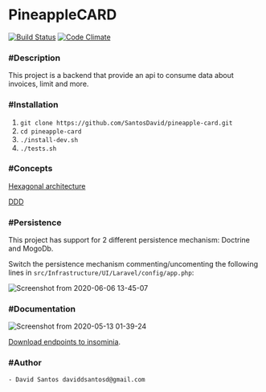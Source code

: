# PineappleCARD

[![Build Status](https://travis-ci.org/SantosDavid/pineapple-card.svg?branch=master)](https://travis-ci.org/SantosDavid/pineapple-card)  [![Code Climate](https://codeclimate.com/github/SantosDavid/pineapple-card/badges/gpa.svg)](https://codeclimate.com/github/SantosDavid/pineapple-card) 

### #Description
This project is a backend that provide an api to consume data about invoices, limit and more.
    
### #Installation
1. `git clone https://github.com/SantosDavid/pineapple-card.git`
2. `cd pineapple-card`
3. `./install-dev.sh`
4. `./tests.sh`
    
### #Concepts
   [Hexagonal architecture](https://alistair.cockburn.us/hexagonal-architecture/)
     
   [DDD](https://en.wikipedia.org/wiki/Domain-driven_design)
   

### #Persistence
This project has support for 2 different persistence mechanism: Doctrine and MogoDb.
    
Switch the persistence mechanism commenting/uncomenting the following lines in `src/Infrastructure/UI/Laravel/config/app.php`:
    
![Screenshot from 2020-06-06 13-45-07](https://user-images.githubusercontent.com/26348312/83949780-0d012f00-a7fc-11ea-8b64-60890ce89e67.png)

   

### #Documentation
![Screenshot from 2020-05-13 01-39-24](https://user-images.githubusercontent.com/26348312/81771979-f0066400-94ba-11ea-8f93-58943c8240cf.png)

[Download endpoints to insominia](https://github.com/SantosDavid/pineapple-card/blob/master/Insomnia.json).


### #Author
    - David Santos daviddsantosd@gmail.com
 
